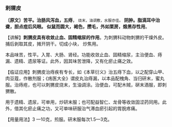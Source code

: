 ### 剌猬皮

**〔原文〕苦平。治肠风泻血，五痔**，<small> 烧末，油调敷，水服亦佳。</small> **阴肿。脂滴耳中治聋，胆点痘后风眼。 似鼠而圆大，褐色，攒毛，外如栗房，煅黑存性用**。

【讲解】**刺猬皮具有收敛止血、固精缩尿的作用**。为刺猬科动物刺猬的干燥外皮。捕后剥取其皮，摊开阴干。切成小块， 炒焦用。	

本品味苦，性平。入胃、大肠、肾经。功能收敛止血、固精缩尿，主治便血、痔漏、遗精、遗尿等证。此外，因其味苦泄降，又有化瘀止痛之效。

【临证应用】刺猬皮治痔疾有专长，如《本草衍义》治五痔下血，以之配穿山甲、肉豆蔻，作散剂服；《疡医大全》谓皮丸治痔漏，以本品配槐角、当归研末，蜜丸服。治痔疮，也可以刺猬皮烧末，生油调涂。治便血，可配木贼，硏末酒服，即刺猬散。

用于遗精、遗尿，可单用，炒研末服；也可配益智仁、龙骨等收敛固涩药同用。此外，借其化瘀止痛之功，又可单味研服治气滞血瘀引起的胃脘疼痛。

【用量用法】3 —10克，煎服。研末服每次1.5—3克。
